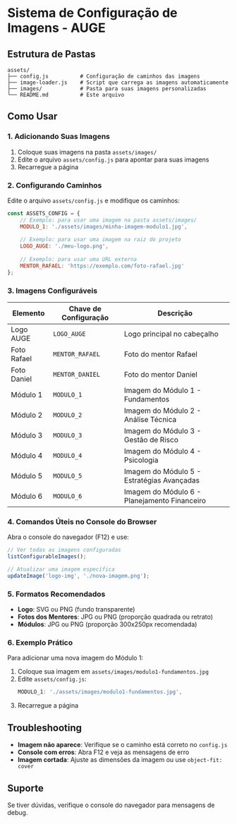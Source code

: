 # Sistema de Configuração de Imagens - AUGE

## Estrutura de Pastas

```
assets/
├── config.js          # Configuração de caminhos das imagens
├── image-loader.js    # Script que carrega as imagens automaticamente
├── images/            # Pasta para suas imagens personalizadas
└── README.md          # Este arquivo
```

## Como Usar

### 1. Adicionando Suas Imagens

1. Coloque suas imagens na pasta `assets/images/`
2. Edite o arquivo `assets/config.js` para apontar para suas imagens
3. Recarregue a página

### 2. Configurando Caminhos

Edite o arquivo `assets/config.js` e modifique os caminhos:

```javascript
const ASSETS_CONFIG = {
    // Exemplo: para usar uma imagem na pasta assets/images/
    MODULO_1: './assets/images/minha-imagem-modulo1.jpg',
    
    // Exemplo: para usar uma imagem na raiz do projeto
    LOGO_AUGE: './meu-logo.png',
    
    // Exemplo: para usar uma URL externa
    MENTOR_RAFAEL: 'https://exemplo.com/foto-rafael.jpg'
};
```

### 3. Imagens Configuráveis

| Elemento | Chave de Configuração | Descrição |
|----------|----------------------|------------|
| Logo AUGE | `LOGO_AUGE` | Logo principal no cabeçalho |
| Foto Rafael | `MENTOR_RAFAEL` | Foto do mentor Rafael |
| Foto Daniel | `MENTOR_DANIEL` | Foto do mentor Daniel |
| Módulo 1 | `MODULO_1` | Imagem do Módulo 1 - Fundamentos |
| Módulo 2 | `MODULO_2` | Imagem do Módulo 2 - Análise Técnica |
| Módulo 3 | `MODULO_3` | Imagem do Módulo 3 - Gestão de Risco |
| Módulo 4 | `MODULO_4` | Imagem do Módulo 4 - Psicologia |
| Módulo 5 | `MODULO_5` | Imagem do Módulo 5 - Estratégias Avançadas |
| Módulo 6 | `MODULO_6` | Imagem do Módulo 6 - Planejamento Financeiro |

### 4. Comandos Úteis no Console do Browser

Abra o console do navegador (F12) e use:

```javascript
// Ver todas as imagens configuradas
listConfigurableImages();

// Atualizar uma imagem específica
updateImage('logo-img', './nova-imagem.png');
```

### 5. Formatos Recomendados

- **Logo**: SVG ou PNG (fundo transparente)
- **Fotos dos Mentores**: JPG ou PNG (proporção quadrada ou retrato)
- **Módulos**: JPG ou PNG (proporção 300x250px recomendada)

### 6. Exemplo Prático

Para adicionar uma nova imagem do Módulo 1:

1. Coloque sua imagem em `assets/images/modulo1-fundamentos.jpg`
2. Edite `assets/config.js`:
   ```javascript
   MODULO_1: './assets/images/modulo1-fundamentos.jpg',
   ```
3. Recarregue a página

## Troubleshooting

- **Imagem não aparece**: Verifique se o caminho está correto no `config.js`
- **Console com erros**: Abra F12 e veja as mensagens de erro
- **Imagem cortada**: Ajuste as dimensões da imagem ou use `object-fit: cover`

## Suporte

Se tiver dúvidas, verifique o console do navegador para mensagens de debug.